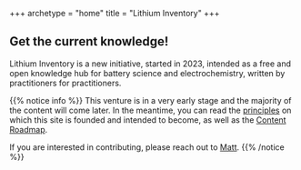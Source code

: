 +++
archetype = "home"
title = "Lithium Inventory"
+++

## Get the current knowledge!

Lithium Inventory is a new initiative, started in 2023, intended as a free and open knowledge hub for battery science and electrochemistry, written by practitioners for practitioners.

{{% notice info %}}
This venture is in a very early stage and the majority of the content will come later. In the meantime, you can read the [principles](/more/principles) on which this site is founded and intended to become, as well as the [Content Roadmap](/more/content-roadmap).

If you are interested in contributing, please reach out to [Matt](/more/about/#matthew-j-lacey----editor).
{{% /notice %}}
